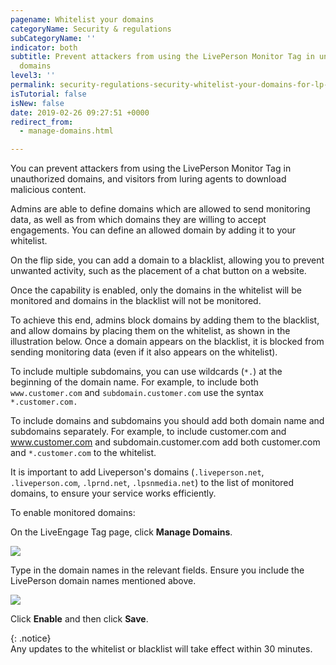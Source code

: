 ```yaml
---
pagename: Whitelist your domains
categoryName: Security & regulations
subCategoryName: ''
indicator: both
subtitle: Prevent attackers from using the LivePerson Monitor Tag in unauthorized
  domains
level3: ''
permalink: security-regulations-security-whitelist-your-domains-for-lp-monitoring.html
isTutorial: false
isNew: false
date: 2019-02-26 09:27:51 +0000
redirect_from:
  - manage-domains.html

---
```

You can prevent attackers from using the LivePerson Monitor Tag in unauthorized domains, and visitors from luring agents to download malicious content.

Admins are able to define domains which are allowed to send monitoring data, as well as from which domains they are willing to accept engagements. You can define an allowed domain by adding it to your whitelist.

On the flip side, you can add a domain to a blacklist, allowing you to prevent unwanted activity, such as the placement of a chat button on a website.

Once the capability is enabled, only the domains in the whitelist will be monitored and domains in the blacklist will not be monitored.

To achieve this end, admins block domains by adding them to the blacklist, and allow domains by placing them on the whitelist, as shown in the illustration below. Once a domain appears on the blacklist, it is blocked from sending monitoring data (even if it also appears on the whitelist).

To include multiple subdomains, you can use wildcards (`*.`) at the beginning of the domain name. For example, to include both `www.customer.com` and `subdomain.customer.com` use the syntax `*.customer.com.`

To include domains and subdomains you should add both domain name and subdomains separately. For example, to include customer.com and www.customer.com and subdomain.customer.com add both customer.com and `*.customer.com` to the whitelist.

It is important to add Liveperson's domains (`.liveperson.net`, `.liveperson.com`, `.lprnd.net`, `.lpsnmedia.net`) to the list of monitored domains, to ensure your service works efficiently.

To enable monitored domains:

On the LiveEngage Tag page, click **Manage Domains**.

![](/img/whitelist-domains1.png)

Type in the domain names in the relevant fields. Ensure you include the LivePerson domain names mentioned above.

![](/img/whitelist-domains2.png)

Click **Enable** and then click **Save**.

{: .notice}  
Any updates to the whitelist or blacklist will take effect within 30 minutes.
